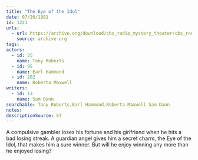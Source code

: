 ```yaml
---
title: "The Eye of the Idol"
date: 07/20/1981
id: 1223
urls: 
  - url: https://archive.org/download/cbs_radio_mystery_theater/cbs_radio_mystery_theater-1201-1250.zip/cbs_radio_mystery_theater-1201-1250%2Fcbsrmt_1223_the_eye_of_the_idol.mp3
    source: archive-org
tags: 
actors:  
  - id: 25
    name: Tony Roberts  
  - id: 95
    name: Earl Hammond  
  - id: 202
    name: Roberta Maxwell
writers:  
  - id: 13
    name: Sam Dann
searchable: Tony Roberts,Earl Hammond,Roberta Maxwell Sam Dann
notes: 
descriptionSource: kf
---
```

A compulsive gambler loses his fortune and his girlfriend when he hits a bad losing streak. A guardian angel gives him a secret charm, the Eye of the Idol, that makes him a sure winner. But will he enjoy winning any more than he enjoyed losing?